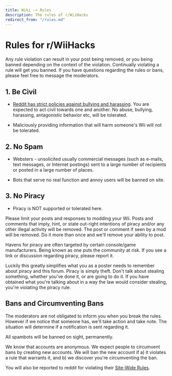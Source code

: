 ```yaml
---
title: Wiki -> Rules
description: The rules of r/WiiHacks
redirect_from: "/rules.md"
---
```


# Rules for r/WiiHacks

Any rule violation can result in your post being removed, or you being banned depending on the context of the violation. Continually violating a rule will get you banned. If you have questions regarding the rules or bans, please feel free to message the moderators.

## 1. Be Civil

* [Reddit has strict policies against bullying and harassing](https://www.reddithelp.com/en/categories/rules-reporting/account-and-community-restrictions/do-not-threaten-harass-or-bully). You are expected to act civil towards one and another. No abuse, bullying, harassing, antagonistic behavior etc, will be tolerated.

* Maliciously providing information that will harm someone's Wii will not be tolerated.

## 2. No Spam

* Websters - unsolicited usually commercial messages (such as e-mails, text messages, or Internet postings) sent to a large number of recipients or posted in a large number of places.

* Bots that serve no real function and annoy users will be banned on site.

## 3. No Piracy

* Piracy is NOT supported or tolerated here.

Please limit your posts and responses to modding your Wii. Posts and comments that imply, hint, or state out-right intentions of piracy and/or any other illegal activity will be removed. The post or comment if seen by a mod will be removed. Do it more than once and we'll remove your ability to post.

Havens for piracy are often targeted by certain console/game manufacturers. Being known as one puts the community at risk. If you see a link or discussion regarding piracy, please report it.

Luckily this greatly simplifies what you as a poster needs to remember about piracy and this forum. Piracy is simply theft. Don't talk about stealing something, whether you've done it, or are going to do it. If you have obtained what you're talking about in a way the law would consider stealing, you're violating the piracy rule.

## Bans and Circumventing Bans

The moderators are not obligated to inform you when you break the rules. However if we notice that someone has, we'll take action and take note. The situation will determine if a notification is sent regarding it.

All spambots will be banned on sight, permanently.

We know that accounts are anonymous. We expect people to circumvent bans by creating new accounts. We will ban the new account if a) it violates a rule that warrants it, and b) we discover you're circumventing the ban.

You will also be reported to reddit for violating their [Site-Wide Rules](https://www.reddithelp.com/en/categories/rules-reporting/account-and-community-restrictions/what-ban-evasion).